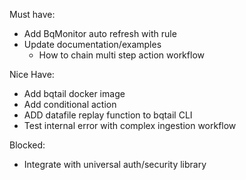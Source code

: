 Must have:
- Add BqMonitor auto refresh with rule
- Update documentation/examples
    - How to chain multi step action workflow

    
Nice Have:
- Add bqtail docker image
- Add conditional action
- ADD datafile replay function to bqtail CLI
- Test internal error with complex ingestion workflow


Blocked:
- Integrate with universal auth/security library
